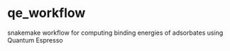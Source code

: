 # qe_workflow
snakemake workflow for computing binding energies of adsorbates using Quantum Espresso
